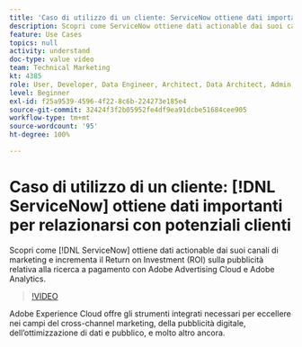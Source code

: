 ```yaml
---
title: 'Caso di utilizzo di un cliente: ServiceNow ottiene dati importanti per relazionarsi con potenziali clienti'
description: Scopri come ServiceNow ottiene dati actionable dai suoi canali di marketing e incrementa il Return on Investment (ROI) sugli annunci di ricerca a pagamento con Adobe Advertising Cloud e Adobe Analytics.
feature: Use Cases
topics: null
activity: understand
doc-type: value video
team: Technical Marketing
kt: 4385
role: User, Developer, Data Engineer, Architect, Data Architect, Admin, Leader
level: Beginner
exl-id: f25a9539-4596-4f22-8c6b-224273e185e4
source-git-commit: 32424f3f2b05952fe4df9ea91dcbe51684cee905
workflow-type: tm+mt
source-wordcount: '95'
ht-degree: 100%

---
```


# Caso di utilizzo di un cliente: [!DNL ServiceNow] ottiene dati importanti per relazionarsi con potenziali clienti

Scopri come [!DNL ServiceNow] ottiene dati actionable dai suoi canali di marketing e incrementa il Return on Investment (ROI) sulla pubblicità relativa alla ricerca a pagamento con Adobe Advertising Cloud e Adobe Analytics.

>[!VIDEO](https://video.tv.adobe.com/v/31504/?quality=12)

Adobe Experience Cloud offre gli strumenti integrati necessari per eccellere nei campi del cross-channel marketing, della pubblicità digitale, dell’ottimizzazione di dati e pubblico, e molto altro ancora.
